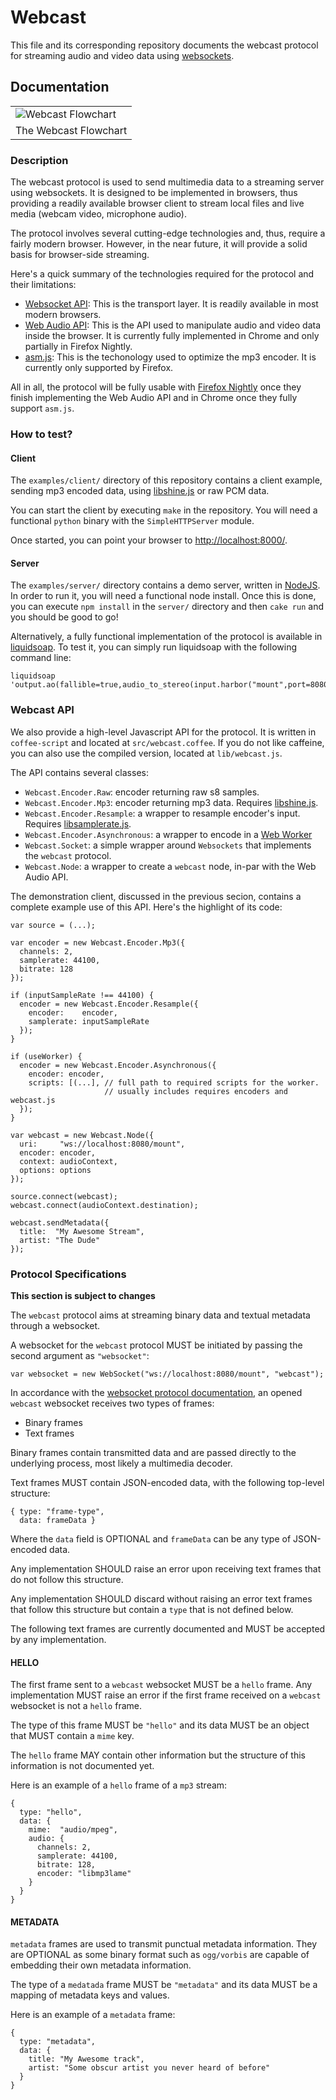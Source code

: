 Webcast
=======

This file and its corresponding repository documents the webcast protocol for streaming audio and video data using
[websockets](http://en.wikipedia.org/wiki/WebSocket).

Documentation
-------------

<table>
  <tr><td><img src="https://rawgithub.com/savonet/webcast/master/misc/webcast.svg" alt="Webcast Flowchart" title="Webcast Flowchart"/></td></tr>
  <tr><td>The Webcast Flowchart</td></tr>
</table>

### Description

The webcast protocol is used to send multimedia data to a streaming server using websockets. It is designed to be implemented
in browsers, thus providing a readily available browser client to stream local files and live media (webcam video, microphone audio).

The protocol involves several cutting-edge technologies and, thus, require a fairly modern browser. However, in the
near future, it will provide a solid basis for browser-side streaming. 

Here's a quick summary of the technologies required for the protocol and their limitations:
* [Websocket API](http://www.w3.org/TR/2011/WD-websockets-20110929/): This is the transport layer. It is readily available in most modern browsers.
* [Web Audio API](https://dvcs.w3.org/hg/audio/raw-file/tip/webaudio/specification.html): This is the API used to manipulate audio and video data inside the browser. It is currently fully implemented in Chrome and only partially in Firefox Nightly.
* [asm.js](http://asmjs.org/): This is the techonology used to optimize the mp3 encoder. It is currently only supported by Firefox.

All in all, the protocol will be fully usable with [Firefox Nightly](http://nightly.mozilla.org/) once they finish implementing the Web Audio API 
and in Chrome once they fully support `asm.js`.

### How to test?

#### Client

The `examples/client/` directory of this repository contains a client example, sending mp3 encoded data, using 
[libshine.js](https://github.com/savonet/shine/tree/master/js) or raw PCM data.

You can start the client by executing `make` in the repository. You will need a functional `python` binary 
with the `SimpleHTTPServer` module.

Once started, you can point your browser to [http://localhost:8000/](http://localhost:8000/).

#### Server

The `examples/server/` directory contains a demo server, written in [NodeJS](http://nodejs.org/). In order to run it, you
will need a functional node install. Once this is done, you can execute `npm install` in the `server/` directory
and then `cake run` and you should be good to go!

Alternatively, a fully functional implementation of the protocol is available in
[liquidsoap](https://github.com/savonet/liquidsoap). To test it, you can simply run liquidsoap with the following
command line:
```
liquidsoap 'output.ao(fallible=true,audio_to_stereo(input.harbor("mount",port=8080)))'
```


### Webcast API

We also provide a high-level Javascript API for the protocol. It is written in `coffee-script` and located
at `src/webcast.coffee`. If you do not like caffeine, you can also use the compiled version, located at `lib/webcast.js`.

The API contains several classes:

* `Webcast.Encoder.Raw`: encoder returning raw s8 samples.
* `Webcast.Encoder.Mp3`: encoder returning mp3 data. Requires [libshine.js](https://github.com/savonet/shine/tree/master/js).
* `Webcast.Encoder.Resample`: a wrapper to resample encoder's input. Requires [libsamplerate.js](https://github.com/savonet/libsamplerate-js).
* `Webcast.Encoder.Asynchronous`: a wrapper to encode in a [Web Worker](http://www.w3.org/TR/workers/)
* `Webcast.Socket`: a simple wrapper around `Websockets` that implements the `webcast` protocol.
* `Webcast.Node`: a wrapper to create a `webcast` node, in-par with the Web Audio API.

The demonstration client, discussed in the previous secion, contains a complete example use of this API.
Here's the highlight of its code:

```
var source = (...);

var encoder = new Webcast.Encoder.Mp3({
  channels: 2,
  samplerate: 44100,
  bitrate: 128
});

if (inputSampleRate !== 44100) {
  encoder = new Webcast.Encoder.Resample({
    encoder:    encoder,
    samplerate: inputSampleRate 
  });
}

if (useWorker) {
  encoder = new Webcast.Encoder.Asynchronous({
    encoder: encoder,
    scripts: [(...], // full path to required scripts for the worker.
                     // usually includes requires encoders and webcast.js 
  });
}

var webcast = new Webcast.Node({
  uri:     "ws://localhost:8080/mount",
  encoder: encoder,
  context: audioContext,
  options: options
});

source.connect(webcast);
webcast.connect(audioContext.destination);

webcast.sendMetadata({
  title:  "My Awesome Stream",
  artist: "The Dude"
});

```

### Protocol Specifications

**This section is subject to changes**

The `webcast` protocol aims at streaming binary data and textual metadata through a websocket. 

A websocket for the `webcast` protocol MUST be initiated by passing the second argument as `"websocket"`:
```
var websocket = new WebSocket("ws://localhost:8080/mount", "webcast");
```

In accordance with the [websocket protocol documentation](http://tools.ietf.org/html/rfc6455), an opened
`webcast` websocket receives two types of frames:
* Binary frames
* Text frames

Binary frames contain transmitted data and are passed directly to the underlying process, most likely a
multimedia decoder.

Text frames MUST contain JSON-encoded data, with the following top-level structure:
```
{ type: "frame-type",
  data: frameData }
```
Where the `data` field is OPTIONAL and `frameData` can be any type of JSON-encoded data.

Any implementation SHOULD raise an error upon receiving text frames that do not follow this structure. 

Any implementation SHOULD discard without raising an error text frames that follow this structure
but contain a `type` that is not defined below. 

The following text frames are currently documented and MUST be accepted by any implementation.

#### HELLO

The first frame sent to a `webcast` websocket MUST be a `hello` frame. Any implementation MUST
raise an error if the first frame received on a `webcast` websocket is not a `hello` frame.

The type of this frame MUST be `"hello"` and its data MUST be an object that MUST contain a `mime` key.

The `hello` frame MAY contain other information but the structure of this information is not documented yet.

Here is an example of a `hello` frame of a `mp3` stream:
```
{
  type: "hello",
  data: {
    mime:  "audio/mpeg",
    audio: {
      channels: 2,
      samplerate: 44100,
      bitrate: 128,
      encoder: "libmp3lame"
    }
  }
}
```

#### METADATA

`metadata` frames are used to transmit punctual metadata information. They are OPTIONAL as some
binary format such as `ogg/vorbis` are capable of embedding their own metadata information.

The type of a `medatada` frame MUST be `"metadata"` and its data MUST be a mapping of metadata keys 
and values.

Here is an example of a `metadata` frame:
```
{
  type: "metadata",
  data: {
    title: "My Awesome track",
    artist: "Some obscur artist you never heard of before"
  }
}
```
